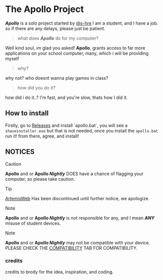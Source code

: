 # The Apollo Project
**_Apollo_** is a solo project started by [@s-hre](https://github.com/s-hre) I am a student, and I have a job.
so if there are any delays, please just be patient.
> what does **_Apollo_** do for my computer?

Well kind soul, im glad you asked!
**Apollo**, grants access to far more applications on your school computer,
many, which i will be providing myself
> why?

why not? who doesnt wanna play games in class?
> how did you do it?

how did i do it..? I'm fast, and you're slow, thats how I did it.



## How to install
Firstly, go to [Releases]([https://github.com/s-hre/Apollo-Project/releases/tag/v0.1](https://github.com/s-hre/Apollo/releases)) and install `apollo.bat`, you will see a `shaveinstaller.exe` but that is not needed,
once you install the `apollo.bat` run it! from there, agree, and install!

## NOTICES
> [!CAUTION]
> **Apollo** and or **Apollo _Nightly_** DOES have a chance of flagging your computer, so please take caution.

> [!tip]
> [ArtemisWeb](https://github.com/s-hre/ArtemisWeb) Has been discontinued until further notice, we apologize.

> [!NOTE]
> **Apollo** and or **Apollo _Nightly_** is not responsible for any, and I mean **_ANY_** misuse of student devices.

> [!NOTE]
> **Apollo** and or **Apollo _Nightly_** may not be compatible with your device. PLEASE CHECK THE [COMPATIBILITY](https://github.com/s-hre/Apollo/blob/main/COMPATABILITY.md) TAB FOR COMPATIBILITY.

### credits
credits to brody for the idea, inspiration, and coding.

